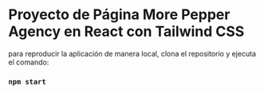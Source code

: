 # Proyecto de Página More Pepper Agency en React con Tailwind CSS
para reproducir la aplicación de manera local, clona el repositorio y ejecuta el comando:
### `npm start`
